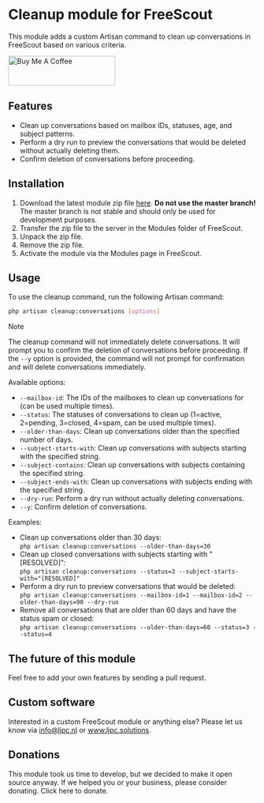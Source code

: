 # Cleanup module for FreeScout

This module adds a custom Artisan command to clean up conversations in FreeScout based on various criteria.

<a href="https://www.buymeacoffee.com/Lars-" target="_blank"><img src="https://cdn.buymeacoffee.com/buttons/v2/default-orange.png" alt="Buy Me A Coffee" height="60" style="height: 60px !important;width: 217px !important;" ></a>

## Features

- Clean up conversations based on mailbox IDs, statuses, age, and subject patterns.
- Perform a dry run to preview the conversations that would be deleted without actually deleting them.
- Confirm deletion of conversations before proceeding.

## Installation

1. Download the latest module zip file [here](https://resources.ljpc.network/freescout-modules/cleanup/latest.zip). **Do not use the master branch!** The master branch is not stable and should only be used for development
   purposes.
2. Transfer the zip file to the server in the Modules folder of FreeScout.
3. Unpack the zip file.
4. Remove the zip file.
5. Activate the module via the Modules page in FreeScout.

## Usage

To use the cleanup command, run the following Artisan command:

```bash
php artisan cleanup:conversations [options]
```

> [!NOTE]
> The cleanup command will not immediately delete conversations. It will prompt you to confirm the deletion of conversations before proceeding. If the `--y` option is provided, the command will not prompt for confirmation and will delete
> conversations immediately.

Available options:

- `--mailbox-id`: The IDs of the mailboxes to clean up conversations for (can be used multiple times).
- `--status`: The statuses of conversations to clean up (1=active, 2=pending, 3=closed, 4=spam, can be used multiple times).
- `--older-than-days`: Clean up conversations older than the specified number of days.
- `--subject-starts-with`: Clean up conversations with subjects starting with the specified string.
- `--subject-contains`: Clean up conversations with subjects containing the specified string.
- `--subject-ends-with`: Clean up conversations with subjects ending with the specified string.
- `--dry-run`: Perform a dry run without actually deleting conversations.
- `--y`: Confirm deletion of conversations.

Examples:

- Clean up conversations older than 30 days:<br />
  `php artisan cleanup:conversations --older-than-days=30`
- Clean up closed conversations with subjects starting with "[RESOLVED]":<br />
  `php artisan cleanup:conversations --status=3 --subject-starts-with="[RESOLVED]"`
- Perform a dry run to preview conversations that would be deleted:<br />
  `php artisan cleanup:conversations --mailbox-id=1 --mailbox-id=2 --older-than-days=90 --dry-run`
- Remove all conversations that are older than 60 days and have the status spam or closed:<br />
  `php artisan cleanup:conversations --older-than-days=60 --status=3 --status=4`

## The future of this module

Feel free to add your own features by sending a pull request.

## Custom software

Interested in a custom FreeScout module or anything else? Please let us know via info@ljpc.nl or www.ljpc.solutions.

## Donations

This module took us time to develop, but we decided to make it open source anyway. If we helped you or your business, please consider donating. Click here to donate.

